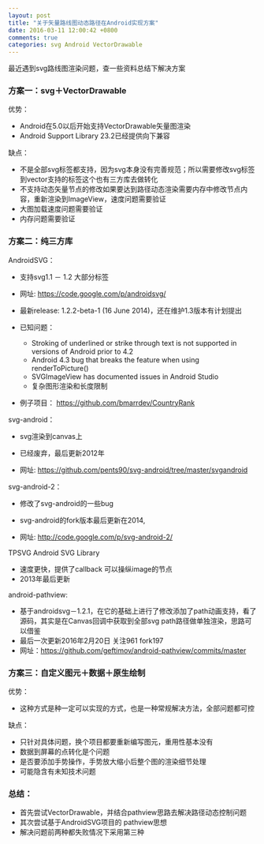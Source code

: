 ```yaml
---
layout: post
title: "关于矢量路线图动态路径在Android实现方案"
date: 2016-03-11 12:00:42 +0800
comments: true
categories: svg Android VectorDrawable
---
```


最近遇到svg路线图渲染问题，查一些资料总结下解决方案

<!--more-->

### 方案一：svg＋VectorDrawable

优势：

- Android在5.0以后开始支持VectorDrawable矢量图渲染
- Android Support Library 23.2已经提供向下兼容

缺点：

- 不是全部svg标签都支持，因为svg本身没有完善规范；所以需要修改svg标签到vector支持的标签这个也有三方库去做转化
- 不支持动态矢量节点的修改如果要达到路径动态渲染需要内存中修改节点内容，重新渲染到ImageView，速度问题需要验证
- 大图加载速度问题需要验证
- 内存问题需要验证

###  方案二：纯三方库 

AndroidSVG：

- 支持svg1.1 － 1.2 大部分标签

- 网址: https://code.google.com/p/androidsvg/

- 最新release:  1.2.2-beta-1 (16 June 2014)，还在维护1.3版本有计划提出
- 已知问题：

    - Stroking of underlined or strike through text is not supported in versions of Android prior to 4.2
    - Android 4.3 bug that breaks the <clipPath> feature when using renderToPicture()
    - SVGImageView has documented issues in Android Studio
    - 复杂图形渲染和长度限制
- 例子项目：
https://github.com/bmarrdev/CountryRank

svg-android：

- svg渲染到canvas上
- 已经废弃，最后更新2012年

- 网址: https://github.com/pents90/svg-android/tree/master/svgandroid

svg-android-2：

- 修改了svg-android的一些bug

- svg-android的fork版本最后更新在2014,
- 网址: http://code.google.com/p/svg-android-2/

TPSVG Android SVG Library

- 速度更快，提供了callback 可以操纵image的节点
- 2013年最后更新

android-pathview:

- 基于androidsvg－1.2.1，在它的基础上进行了修改添加了path动画支持，看了源码，其实是在Canvas回调中获取到全部svg path路径做单独渲染，思路可以借鉴
- 最后一次更新2016年2月20日 关注961 fork197
- 网址：https://github.com/geftimov/android-pathview/commits/master

### 方案三：自定义图元＋数据＋原生绘制

优势：

- 这种方式是种一定可以实现的方式，也是一种常规解决方法，全部问题都可控

缺点：

- 只针对具体问题，换个项目都要重新编写图元，重用性基本没有
- 数据到屏幕的点转化是个问题
- 是否要添加手势操作，手势放大缩小后整个图的渲染细节处理
- 可能隐含有未知技术问题

###  总结：

- 首先尝试VectorDrawable，并结合pathview思路去解决路径动态控制问题
- 其次尝试基于AndroidSVG项目的 pathview思想
- 解决问题前两种都失败情况下采用第三种


